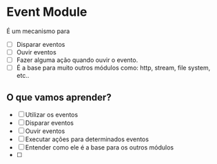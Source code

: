 # Event Module 

É um mecanismo para
* [ ] Disparar eventos
* [ ] Ouvir eventos
* [ ] Fazer alguma ação quando ouvir o evento. 
* [ ] É a base para muito outros módulos como: http, stream, file system, etc..

## O que vamos aprender?

* [ ] Utilizar os eventos
* [ ] Disparar eventos
* [ ] Ouvir eventos
* [ ] Executar ações para determinados eventos
* [ ] Entender como ele é a base para os outros módulos
* [ ] 